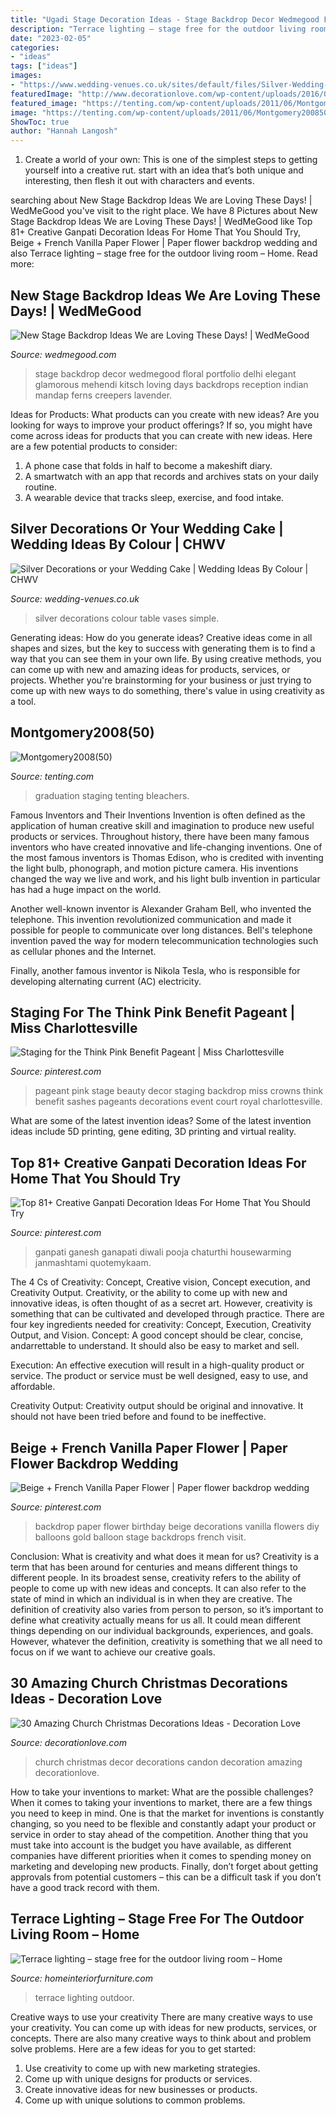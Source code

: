 ```yaml
---
title: "Ugadi Stage Decoration Ideas - Stage Backdrop Decor Wedmegood Floral Portfolio Delhi Elegant Glamorous Mehendi Kitsch Loving Days Backdrops Reception Indian Mandap Ferns Creepers Lavender"
description: "Terrace lighting – stage free for the outdoor living room – home"
date: "2023-02-05"
categories:
- "ideas"
tags: ["ideas"]
images:
- "https://www.wedding-venues.co.uk/sites/default/files/Silver-Wedding-Decorations-leijea.jpg"
featuredImage: "http://www.decorationlove.com/wp-content/uploads/2016/08/Church-Christmas-Decor.jpg"
featured_image: "https://tenting.com/wp-content/uploads/2011/06/Montgomery200850.jpg"
image: "https://tenting.com/wp-content/uploads/2011/06/Montgomery200850.jpg"
ShowToc: true
author: "Hannah Langosh"
---
```



1. Create a world of your own: This is one of the simplest steps to getting yourself into a creative rut. start with an idea that’s both unique and interesting, then flesh it out with characters and events.

	

		
searching about New Stage Backdrop Ideas We are Loving These Days! | WedMeGood you've visit to the right place. We have 8 Pictures about New Stage Backdrop Ideas We are Loving These Days! | WedMeGood like Top 81+ Creative Ganpati Decoration Ideas For Home That You Should Try, Beige + French Vanilla Paper Flower | Paper flower backdrop wedding and also Terrace lighting – stage free for the outdoor living room – Home. Read more:
		
    
## New Stage Backdrop Ideas We Are Loving These Days! | WedMeGood

<img loading=lazy src="https://image.wedmegood.com/nw/wp-content/uploads/2017/03/1467619384_AFX_3980-660x990.jpg" onerror="this.onerror=null;this.src='https://tse4.mm.bing.net/th?id=OIP.t0qFlJa9YYHLScOrsoYjWQHaLH&amp;pid=15.1';" alt="New Stage Backdrop Ideas We are Loving These Days! | WedMeGood">

_Source: wedmegood.com_

>stage backdrop decor wedmegood floral portfolio delhi elegant glamorous mehendi kitsch loving days backdrops reception indian mandap ferns creepers lavender. 

	

Ideas for Products: What products can you create with new ideas?
Are you looking for ways to improve your product offerings? If so, you might have come across ideas for products that you can create with new ideas. Here are a few potential products to consider: 
1. A phone case that folds in half to become a makeshift diary.
2. A smartwatch with an app that records and archives stats on your daily routine.
3. A wearable device that tracks sleep, exercise, and food intake.

    
## Silver Decorations Or Your Wedding Cake | Wedding Ideas By Colour | CHWV

<img loading=lazy src="https://www.wedding-venues.co.uk/sites/default/files/Silver-Wedding-Decorations-leijea.jpg" onerror="this.onerror=null;this.src='https://tse2.mm.bing.net/th?id=OIP.SGT3E2tYULWeFrzQXm-TVQHaJ3&amp;pid=15.1';" alt="Silver Decorations or your Wedding Cake | Wedding Ideas By Colour | CHWV">

_Source: wedding-venues.co.uk_

>silver decorations colour table vases simple. 

	

Generating ideas: How do you generate ideas?
Creative ideas come in all shapes and sizes, but the key to success with generating them is to find a way that you can see them in your own life. By using creative methods, you can come up with new and amazing ideas for products, services, or projects. Whether you're brainstorming for your business or just trying to come up with new ways to do something, there's value in using creativity as a tool.

    
## Montgomery2008(50)

<img loading=lazy src="https://tenting.com/wp-content/uploads/2011/06/Montgomery200850.jpg" onerror="this.onerror=null;this.src='https://tse2.mm.bing.net/th?id=OIP.tbNXWHytKv1Ec2TTcf4HjAHaFj&amp;pid=15.1';" alt="Montgomery2008(50)">

_Source: tenting.com_

>graduation staging tenting bleachers. 

	

Famous Inventors and Their Inventions
Invention is often defined as the application of human creative skill and imagination to produce new useful products or services. Throughout history, there have been many famous inventors who have created innovative and life-changing inventions.
One of the most famous inventors is Thomas Edison, who is credited with inventing the light bulb, phonograph, and motion picture camera. His inventions changed the way we live and work, and his light bulb invention in particular has had a huge impact on the world.

Another well-known inventor is Alexander Graham Bell, who invented the telephone. This invention revolutionized communication and made it possible for people to communicate over long distances. Bell's telephone invention paved the way for modern telecommunication technologies such as cellular phones and the Internet.

Finally, another famous inventor is Nikola Tesla, who is responsible for developing alternating current (AC) electricity.

    
## Staging For The Think Pink Benefit Pageant | Miss Charlottesville

<img loading=lazy src="https://i.pinimg.com/736x/9a/82/3c/9a823c458703c3ef3ff066076335ed20--pageant-crowns-royal-court.jpg" onerror="this.onerror=null;this.src='https://tse1.mm.bing.net/th?id=OIP.bz9BIoJN-7vj6f0_btt-EQHaFj&amp;pid=15.1';" alt="Staging for the Think Pink Benefit Pageant | Miss Charlottesville">

_Source: pinterest.com_

>pageant pink stage beauty decor staging backdrop miss crowns think benefit sashes pageants decorations event court royal charlottesville. 

	

What are some of the latest invention ideas?
Some of the latest invention ideas include 5D printing, gene editing, 3D printing and virtual reality.

    
## Top 81+ Creative Ganpati Decoration Ideas For Home That You Should Try

<img loading=lazy src="https://i.pinimg.com/736x/d0/13/10/d01310493a075760233fafffb92a098c.jpg" onerror="this.onerror=null;this.src='https://tse3.mm.bing.net/th?id=OIP.cpBUhMsFu02qvqSf03Tl4gHaKH&amp;pid=15.1';" alt="Top 81+ Creative Ganpati Decoration Ideas For Home That You Should Try">

_Source: pinterest.com_

>ganpati ganesh ganapati diwali pooja chaturthi housewarming janmashtami quotemykaam. 

	

The 4 Cs of Creativity: Concept, Creative vision, Concept execution, and Creativity Output.
Creativity, or the ability to come up with new and innovative ideas, is often thought of as a secret art. However, creativity is something that can be cultivated and developed through practice. There are four key ingredients needed for creativity: Concept, Execution, Creativity Output, and Vision.
Concept: A good concept should be clear, concise, andarrettable to understand. It should also be easy to market and sell.

Execution: An effective execution will result in a high-quality product or service. The product or service must be well designed, easy to use, and affordable.

Creativity Output: Creativity output should be original and innovative. It should not have been tried before and found to be ineffective.

    
## Beige + French Vanilla Paper Flower | Paper Flower Backdrop Wedding

<img loading=lazy src="https://i.pinimg.com/736x/a5/55/fa/a555fa71206e0c63ecef4d992bb22728.jpg" onerror="this.onerror=null;this.src='https://tse2.mm.bing.net/th?id=OIP.yo2fgtiQNqOVHHToNoocAAHaHa&amp;pid=15.1';" alt="Beige + French Vanilla Paper Flower | Paper flower backdrop wedding">

_Source: pinterest.com_

>backdrop paper flower birthday beige decorations vanilla flowers diy balloons gold balloon stage backdrops french visit. 

	

Conclusion: What is creativity and what does it mean for us?
Creativity is a term that has been around for centuries and means different things to different people. In its broadest sense, creativity refers to the ability of people to come up with new ideas and concepts. It can also refer to the state of mind in which an individual is in when they are creative. The definition of creativity also varies from person to person, so it’s important to define what creativity actually means for us all. It could mean different things depending on our individual backgrounds, experiences, and goals. However, whatever the definition, creativity is something that we all need to focus on if we want to achieve our creative goals.

    
## 30 Amazing Church Christmas Decorations Ideas - Decoration Love

<img loading=lazy src="http://www.decorationlove.com/wp-content/uploads/2016/08/Church-Christmas-Decor.jpg" onerror="this.onerror=null;this.src='https://tse1.mm.bing.net/th?id=OIP.FFCtz6bsGuKRgL3ZjQqZaQHaKv&amp;pid=15.1';" alt="30 Amazing Church Christmas Decorations Ideas - Decoration Love">

_Source: decorationlove.com_

>church christmas decor decorations candon decoration amazing decorationlove. 

	

How to take your inventions to market: What are the possible challenges?
When it comes to taking your inventions to market, there are a few things you need to keep in mind. One is that the market for inventions is constantly changing, so you need to be flexible and constantly adapt your product or service in order to stay ahead of the competition. Another thing that you must take into account is the budget you have available, as different companies have different priorities when it comes to spending money on marketing and developing new products. Finally, don’t forget about getting approvals from potential customers – this can be a difficult task if you don’t have a good track record with them.

    
## Terrace Lighting – Stage Free For The Outdoor Living Room – Home

<img loading=lazy src="https://homeinteriorfurniture.com/wp-content/uploads/2019/02/terrace-lighting-600x330.jpg" onerror="this.onerror=null;this.src='https://tse2.mm.bing.net/th?id=OIP.1STri7Ej3rNj3z6YiFB2zAHaEE&amp;pid=15.1';" alt="Terrace lighting – stage free for the outdoor living room – Home">

_Source: homeinteriorfurniture.com_

>terrace lighting outdoor. 

	

Creative ways to use your creativity
There are many creative ways to use your creativity. You can come up with ideas for new products, services, or concepts. There are also many creative ways to think about and problem solve problems. Here are a few ideas for you to get started:
1) Use creativity to come up with new marketing strategies.
2) Come up with unique designs for products or services.
3) Create innovative ideas for new businesses or products.
4) Come up with unique solutions to common problems.

